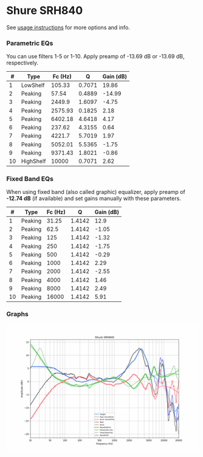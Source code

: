 # Shure SRH840
See [usage instructions](https://github.com/jaakkopasanen/AutoEq#usage) for more options and info.

### Parametric EQs
You can use filters 1-5 or 1-10. Apply preamp of -13.69 dB or -13.69 dB, respectively.

|   # | Type      |   Fc (Hz) |      Q |   Gain (dB) |
|-----|-----------|-----------|--------|-------------|
|   1 | LowShelf  |    105.33 | 0.7071 |       19.86 |
|   2 | Peaking   |     57.54 | 0.4889 |      -14.99 |
|   3 | Peaking   |   2449.9  | 1.6097 |       -4.75 |
|   4 | Peaking   |   2575.93 | 0.1825 |        2.18 |
|   5 | Peaking   |   6402.18 | 4.6418 |        4.17 |
|   6 | Peaking   |    237.62 | 4.3155 |        0.64 |
|   7 | Peaking   |   4221.7  | 5.7019 |        1.97 |
|   8 | Peaking   |   5052.01 | 5.5365 |       -1.75 |
|   9 | Peaking   |   9371.43 | 1.8021 |       -0.86 |
|  10 | HighShelf |  10000    | 0.7071 |        2.62 |

### Fixed Band EQs
When using fixed band (also called graphic) equalizer, apply preamp of **-12.74 dB** (if available) and set gains manually with these parameters.

|   # | Type    |   Fc (Hz) |      Q |   Gain (dB) |
|-----|---------|-----------|--------|-------------|
|   1 | Peaking |     31.25 | 1.4142 |       12.9  |
|   2 | Peaking |     62.5  | 1.4142 |       -1.05 |
|   3 | Peaking |    125    | 1.4142 |       -1.32 |
|   4 | Peaking |    250    | 1.4142 |       -1.75 |
|   5 | Peaking |    500    | 1.4142 |       -0.29 |
|   6 | Peaking |   1000    | 1.4142 |        2.29 |
|   7 | Peaking |   2000    | 1.4142 |       -2.55 |
|   8 | Peaking |   4000    | 1.4142 |        1.46 |
|   9 | Peaking |   8000    | 1.4142 |        2.49 |
|  10 | Peaking |  16000    | 1.4142 |        5.91 |

### Graphs
![](./Shure%20SRH840.png)
